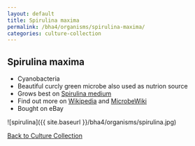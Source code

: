 ```yaml
---
layout: default
title: Spirulina maxima
permalink: /bha4/organisms/spirulina-maxima/
categories: culture-collection
---
```


## Spirulina maxima

* Cyanobacteria
* Beautiful curcly green microbe also used as nutrion source
* Grows best on [Spirulina medium](/bha4/cultivation-media/spirulina-medium/)
* Find out more on [Wikipedia](http://en.wikipedia.org/wiki/Spirulina_%28genus%29) and [MicrobeWiki](https://microbewiki.kenyon.edu/index.php/Spirulina)
* Bought on eBay

![spirulina]({{ site.baseurl }}/bha4/organisms/spirulina.jpg) 

[Back to Culture Collection](/bha4/organisms/)
